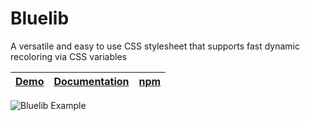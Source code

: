 # Bluelib

A versatile and easy to use CSS stylesheet that supports fast dynamic recoloring via CSS variables

| [Demo](https://gh.steffo.eu/bluelib) | [Documentation](https://github.com/Steffo99/bluelib/wiki) | [npm](https://www.npmjs.com/package/@steffo/bluelib) |
|-|-|-|

![Bluelib Example](https://user-images.githubusercontent.com/1540885/158146553-05a5638c-01ae-45ef-a5a4-46e5e091b36b.png "Bluelib Example")
